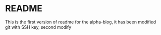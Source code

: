 # README

This is the first version of readme for the alpha-blog, it has been modified git with SSH key, second modify
